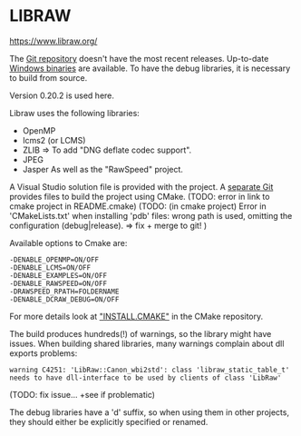 
# LIBRAW


https://www.libraw.org/

The [Git repository](https://github.com/LibRaw/LibRaw) doesn't have the most recent releases.
Up-to-date [Windows binaries](https://www.libraw.org/download) are available.
To have the debug libraries, it is necessary to build from source.

Version 0.20.2 is used here.


Libraw uses the following libraries:
* OpenMP
* lcms2 (or LCMS)
* ZLIB
  => To add "DNG deflate codec support".
* JPEG
* Jasper
As well as the "RawSpeed" project.

A Visual Studio solution file is provided with the project.
A [separate Git](https://github.com/LibRaw/LibRaw-cmake) provides files to build the project using CMake.
(TODO: error in link to cmake project in README.cmake)
(TODO: (in cmake project) Error in 'CMakeLists.txt' when installing 'pdb' files: wrong path is used, omitting the configuration (debug|release).
=> fix + merge to git!
)

Available options to Cmake are:
```
-DENABLE_OPENMP=ON/OFF
-DENABLE_LCMS=ON/OFF
-DENABLE_EXAMPLES=ON/OFF
-DENABLE_RAWSPEED=ON/OFF
-DRAWSPEED_RPATH=FOLDERNAME
-DENABLE_DCRAW_DEBUG=ON/OFF
```
For more details look at ["INSTALL.CMAKE"](https://github.com/LibRaw/LibRaw-cmake/blob/master/INSTALL.CMAKE) in the CMake repository.


The build produces hundreds(!) of warnings, so the library might have issues.
When building shared libraries, many warnings complain about dll exports problems:
```
warning C4251: 'LibRaw::Canon_wbi2std': class 'libraw_static_table_t' needs to have dll-interface to be used by clients of class 'LibRaw'
```
(TODO: fix issue... +see if problematic)


The debug libraries have a 'd' suffix, so when using them in other projects, they should either be explicitly specified or renamed.

